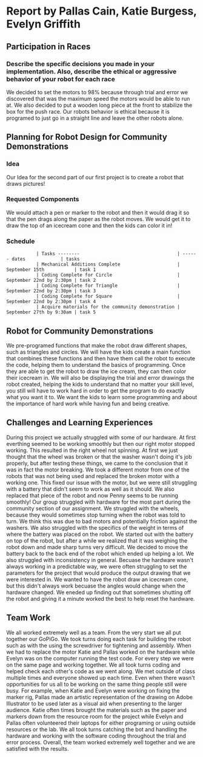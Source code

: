 # Report by Pallas Cain, Katie Burgess, Evelyn Griffith

## Participation in Races

### Describe the specific decisions you made in your implementation. Also, describe the ethical or aggressive behavior of your robot for each race

We decided to set the motors to 98% because through trial and error we discovered that was the maximum speed the motors would be able to run at. We also decided to put a wooden long piece at the front to stabilize the box for the push race. Our robots behavior is ethical because it is programed to just go in a straight line and leave the other robots alone.

## Planning for Robot Design for Community Demonstrations

### Idea

Our Idea for the second part of our first project is to create a robot that draws pictures!

### Requested Components

We would attach a pen or marker to the robot and then it would drag it so that the pen drags along the paper as the robot moves. We would get it to draw the top of an icecream cone and then the kids can color it in!

### Schedule

               | Tasks --------                                    | ------ dates             | tasks
               | Mechanical Additions Complete                     | September 15th           | task 1
               | Coding Complete for Circle                        | September 22nd by 2:30pm | task 2
               | Coding Complete for Triangle                      | September 22nd by 2:30pm | task 3
               | Coding Complete for Square                        | September 22nd by 2:30pm | task 4
               | Acquire materials for the community demonstration | September 27th by 9:30am | task 5

## Robot for Community Demonstrations

We pre-programed functions that make the robot draw different shapes, such as triangles and circles. We will have the kids create a main function that combines these functions and then have them call the robot to execute the code, helping them to understand the basics of programming. Once they are able to get the robot to draw the ice cream, they can then color their icecream in. We will also be displaying the trial and error drawings the robot created, helping the kids to understand that no matter your skill level, you still will have to work hard in order to get the program to do exactly what you want it to. We want the kids to learn some programming and about the importance of hard work while having fun and being creative.

## Challenges and Learning Experiences

During this project we actually struggled with some of our hardware. At first everthing seemed to be working smoothly but then our right motor stopped working. This resulted in the right wheel not spinning. At first we just thought that the wheel was broken or that the washer wasn't doing it's job properly, but after testing these things, we came to the conclusion that it was in fact the motor breaking. We took a different motor from one of the robots that was not being used and replaced the broken motor with a working one. This fixed our issue with the motor, but we were still struggling with a battery that didn't seem to work as well as it should. We also replaced that piece of the robot and now Penny seems to be running smoothly!
Our group struggled with hardware for the most part during the community section of our assignment. We struggled with the wheels, because they would sometimes stop turning when the robot was told to turn. We think this was due to bad motors and potentially friction against the washers. We also struggled with the specifics of the weight in terms of where the battery was placed on the robot. We started out with the battery on top of the robot, but after a while we realized that it was weighing the robot down and made sharp turns very difficult. We decided to move the battery back to the back end of the robot which ended up helping a lot. We also struggled with inconsistency in general. Becuase the hardware wasn't always working in a predictable way, we were often struggling to set the parameters for the project that would produce the output drawing that we were interested in. We wanted to have the robot draw an icecream cone, but this didn't always work becuase the angles would change when the hardware changed. We eneded up finding out that sometimes shutting off the robot and giving it a minute worked the best to help reset the hardware.

## Team Work

We all worked extremely well as a team. From the very start we all put together our GoPiGo. We took turns doing each task for building the robot such as with the using the screwdriver for tightening and assembly. When we had to replace the motor Katie and Pallas worked on the hardware while Evelyn was on the computer running the test code. For every step we were on the same page and working together. We all took turns coding and helped check each other's code as we went along. We met outside of class multiple times and everyone showed up each time. Even when there wasn't opportunities for us all to be working on the same thing people still were busy. For example, when Katie and Evelyn were working on fixing the marker rig, Pallas made an artistic representation of the drawing on Adobe Illustrator to be used later as a visual aid when presenting to the larger audience. Katie often times brought the materials such as the paper and markers down from the resource room for the project while Evelyn and Pallas often volunteered their laptops for either programing or using outside resources or the lab. We all took turns catching the bot and handling the hardware and working with the software coding throughout the trial and error process. Overall, the team worked extremely well together and we are satisfied with the results.
